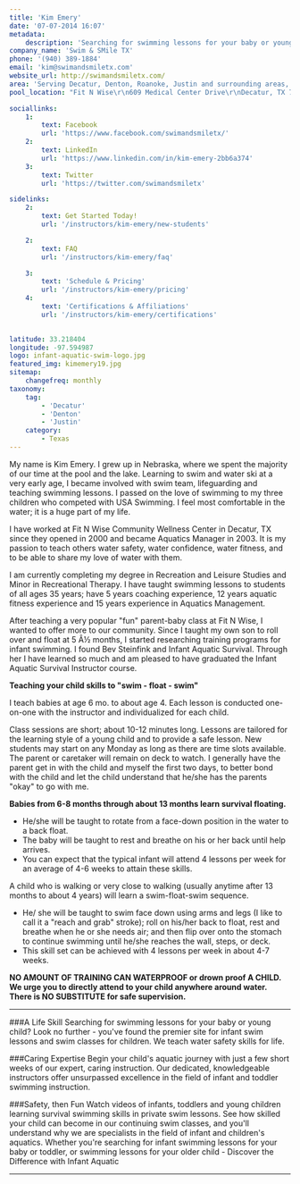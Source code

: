 ```yaml
---
title: 'Kim Emery'
date: '07-07-2014 16:07'
metadata:
    description: 'Searching for swimming lessons for your baby or young child? We teach water safety skills for life.'
company_name: 'Swim & SMile TX'
phone: '(940) 389-1884'
email: 'kim@swimandsmiletx.com'
website_url: http://swimandsmiletx.com/
area: 'Serving Decatur, Denton, Roanoke, Justin and surrounding areas, Texas'
pool_location: "Fit N Wise\r\n609 Medical Center Drive\r\nDecatur, TX 76234"

sociallinks:
    1:
        text: Facebook
        url: 'https://www.facebook.com/swimandsmiletx/'
    2:
        text: LinkedIn
        url: 'https://www.linkedin.com/in/kim-emery-2bb6a374'
    3:
        text: Twitter
        url: 'https://twitter.com/swimandsmiletx'

sidelinks:
    2:
        text: Get Started Today!
        url: '/instructors/kim-emery/new-students'

    2:
        text: FAQ
        url: '/instructors/kim-emery/faq'

    3:
        text: 'Schedule & Pricing'
        url: '/instructors/kim-emery/pricing'
    4:
        text: 'Certifications & Affiliations'
        url: '/instructors/kim-emery/certifications'

    
latitude: 33.218404
longitude: -97.594987
logo: infant-aquatic-swim-logo.jpg
featured_img: kimemery19.jpg
sitemap:
    changefreq: monthly
taxonomy:
    tag:
        - 'Decatur'
        - 'Denton'
        - 'Justin'
    category:
        - Texas
---
```

My name is Kim Emery. I grew up in Nebraska, where we spent the majority of our time at the pool and the lake. Learning to swim and water ski at a very early age, I became involved with swim team, lifeguarding and teaching swimming lessons. I passed on the love of swimming to my three children who competed with USA Swimming. I feel most comfortable in the water; it is a huge part of my life.

I have worked at Fit N Wise Community Wellness Center in Decatur, TX since they opened in 2000 and became Aquatics Manager in 2003. It is my passion to teach others water safety, water confidence, water fitness, and to be able to share my love of water with them.

I am currently completing my degree in Recreation and Leisure Studies and Minor in Recreational Therapy. I have taught swimming lessons to students of all ages 35 years; have 5 years coaching experience, 12 years aquatic fitness experience and 15 years experience in Aquatics Management.

After teaching a very popular "fun" parent-baby class at Fit N Wise, I wanted to offer more to our community. Since I taught my own son to roll over and float at 5 Â½ months, I started researching training programs for infant swimming. I found Bev Steinfink and Infant Aquatic Survival. Through her I have learned so much and am pleased to have graduated the Infant Aquatic Survival Instructor course.

**Teaching your child skills to "swim - float - swim"**

I teach babies at age 6 mo. to about age 4. Each lesson is conducted one-on-one with the instructor and individualized for each child.

Class sessions are short; about 10-12 minutes long. Lessons are tailored for the learning style of a young child and to provide a safe lesson. New students may start on any Monday as long as there are time slots available. The parent or caretaker will remain on deck to watch. I generally have the parent get in with the child and myself the first two days, to better bond with the child and let the child understand that he/she has the parents "okay" to go with me.

**Babies from 6-8 months through about 13 months learn survival floating.**

- He/she will be taught to rotate from a face-down position in the water to a back float.
- The baby will be taught to rest and breathe on his or her back until help arrives.
- You can expect that the typical infant will attend 4 lessons per week for an average of 4-6 weeks to attain these skills.

A child who is walking or very close to walking (usually anytime after 13 months to about 4 years) will learn a swim-float-swim sequence.

- He/ she will be taught to swim face down using arms and legs (I like to call it a "reach and grab" stroke); roll on his/her back to float, rest and breathe when he or she needs air; and then flip over onto the stomach to continue swimming until he/she reaches the wall, steps, or deck.
- This skill set can be achieved with 4 lessons per week in about 4-7 weeks.

**NO AMOUNT OF TRAINING CAN WATERPROOF or drown proof A CHILD. We urge you to directly attend to your child anywhere around water. There is NO SUBSTITUTE for safe supervision.**

---

###A Life Skill
Searching for swimming lessons for your baby or young child? Look no further - you've found the premier site for infant swim lessons and swim classes for children. We teach water safety skills for life.

###Caring Expertise
Begin your child's aquatic journey with just a few short weeks of our expert, caring instruction. Our dedicated, knowledgeable instructors offer unsurpassed excellence in the field of infant and toddler swimming instruction.

###Safety, then Fun
Watch videos of infants, toddlers and young children learning survival swimming skills in private swim lessons. See how skilled your child can become in our continuing swim classes, and you'll understand why we are specialists in the field of infant and children's aquatics. Whether you're searching for infant swimming lessons for your baby or toddler, or swimming lessons for your older child - Discover the Difference with Infant Aquatic

---

